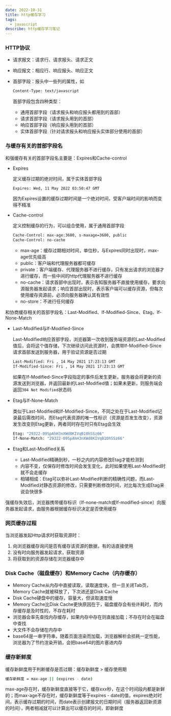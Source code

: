 ```yaml
---
date: 2022-10-31
title: http缓存学习
tags:
  - javascript
describe: http缓存学习笔记
---
```


### HTTP协议

- 请求报文：请求行、请求报头、请求正文
- 响应报文：相应行、响应报头、响应正文
- 首部字段：报头中一些列的属性，如

  ```bash
  Content-Type: text/javascript
  ```

  首部字段包含四种类型：
  - 通用首部字段（请求报头和响应报头都用到的首部）
  - 请求首部字段（请求报头用到的首部）
  - 响应首部字段（响应报头用到的首部）
  - 实体首部字段（针对请求报头和响应报头实体部分使用的首部）

### 与缓存有关的首部字段名

和强缓存有关的首部字段名主要是：Expires和Cache-control

- Expires
  
  定义缓存过期的绝对时间，属于实体首部字段

  ```bash
  Expires: Wed, 11 May 2022 03:50:47 GMT
  ```

  因为Expires设置的缓存过期时间是一个绝对时间，受客户端时间的影响而变得不精准

- Cache-control
  
  定义控制缓存的行为，可以组合使用，属于通用首部字段

  ```bash
  Cache-Control: max-age:3600, s-maxage=3600, public
  Cache-Control: no-cache
  ```

  - max-age：缓存过期相对时间，单位秒，与Expires同时出现时，max-age优先级高
  - public：客户端和代理服务器都可缓存
  - private：客户端缓存、代理服务器不进行缓存，只有发出请求的浏览器才进行缓存，而一些中间的http代理服务器不进行缓存
  - no-cache：请求首部中出现时，表示告知服务器不直接使用缓存，要求向源服务器发起请求；响应首部出现时，表示客户端可以缓存资源，但每次使用缓存资源前，必须向服务器确认其有效性
  - no-store：不进行任何缓存

和协商缓存相关的首部字段名：Last-Modified、If-Modified-Since、Etag、If-None-Match

- Last-Modified与If-Modified-Since
  
  Last-Modified响应首部字段，浏览器第一次收到服务端资源的Last-Modified值后，会将这个值存储，下次继续访问此资源时，会携带If-Modified-Since请求首部发送到服务器，用于验证资源是否过期

  ```bash
  Last-Modified: Fri , 14 May 2021 17:23:13 GMT
  If-Modified-Since: Fri , 14 May 2021 17:23:13 GMT
  ```

  如果在If-Modified-Since字段指定的事件后发生更新，服务器会将更新的资源发送到浏览器，并返回最新的Last-Modified值；如果未更新，则服务端会返回`304 Not Modified`状态码
  
- Etag与If-None-Match
  
  类似于Last-Modified和If-Modified-Since，不同之处在于Last-Modified记录最后需改时间，而Etag代表资源的唯一性标识（资源是否发生改变），资源发生改变则Etag更新，两者同时存在时只有Etag会生效

  ```bash
  Etag: "29322-09SpAhH3nXWd8KIVqB10hSSz66"
  If-None-Match: "29322-09SpAhH3nXWd8KIVqB10hSSz66"
  ```

- Etag和Last-Modified关系
  
  - Last-Modified精确到秒，一秒之内的内容修改Etag才能检测到
  - 内容不变，仅保存时修改时间会发生变化，此时如果使用Last-Modified时就不会走缓存
  - 相辅相成：Etag可以弥补Last-Modified判断的精确性问题，而Last-Modified对静态资源的修改，只需要判断修改时间，对比每次生成Etag来说会快很多

强缓存失效后，浏览器携带缓存标识（If-none-match或If-modified-since）向服务器发起请求，由服务器根据缓存标识决定是否使用缓存

### 网页缓存过程

当浏览器发起Http请求时获取资源时：

1. 向浏览器缓存询问是否有缓存该资源的数据，有的话直接使用
2. 没有时向服务器发起请求，获取资源
3. 将获取到的资源存储在浏览器缓存中

### Disk Cache（磁盘缓存）和Memory Cache（内存缓存）

- Memory Cache从内存中直接读取，读取速度块，但一旦关闭Tab页，Memory Cache就被释放了，下次进还是Disk Cache
- Disk Cache硬盘中的缓存，容量大，但读取速度慢
- Memory Cache比Disk Cache更快原因在于，磁盘缓存会有些许耗时，而内存缓存是及时性的，不存在耗时
- 浏览器会率先查找内存缓存，如果内存中存在则直接加载；不存在时会在磁盘中查找
- 大文件不会存储在内存中
- base64是一串字符串，随着页面渲染而加载，浏览器解析会损耗一定性能，浏览器为了节约渲染开销，会把base64的图片塞进内存

### 缓存新鲜度

缓存新鲜度用于判断缓存是否过期：缓存新鲜度 > 缓存使用期

```bash
缓存新鲜度 = max-age || (expires - date)
```

max-age存在时，缓存新鲜度直接等于它，缓存xxx秒，在这个时间段内都是新鲜的；而max-age不存在时，缓存新鲜度等于expires - date的值，expires绝对时间，表示缓存过期的时间，而date表示创建报文的日期时间（服务器返回新资源的时间），两者相减就可以计算出可以缓存的时间，即新鲜度



